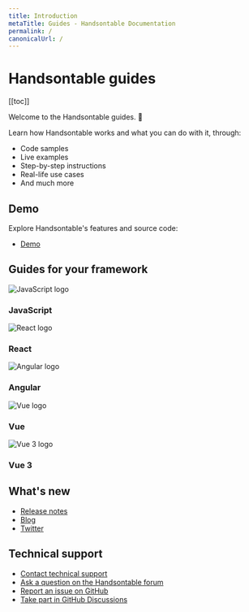```yaml
---
title: Introduction
metaTitle: Guides - Handsontable Documentation
permalink: /
canonicalUrl: /
---
```


# Handsontable guides

[[toc]]

Welcome to the Handsontable guides. 👋

Learn how Handsontable works and what you can do with it, through:
- Code samples
- Live examples
- Step-by-step instructions
- Real-life use cases
- And much more

## Demo

Explore Handsontable's features and source code:

- [Demo](@/guides/getting-started/demo.md)

## Guides for your framework

<div class="row-items-container">
  <Link href="../javascript-data-grid" hide-latest-version class="row-item">
    <Img class="integration-framework-logo" src="$withBase('/img/pages/introduction/javascript.svg')" alt="JavaScript logo" />
      <h3>JavaScript</h3>
  </Link>
  <Link href="../react-data-grid/" hide-latest-version class="row-item">
    <Img class="integration-framework-logo" src="$withBase('/img/pages/introduction/react.svg')" alt="React logo" />
      <h3>React</h3>
  </Link>
  <Link href="../javascript-data-grid/angular-simple-example/" hide-latest-version class="row-item">
    <Img class="integration-framework-logo" src="$withBase('/img/pages/introduction/angular.svg')" alt="Angular logo" />
      <h3>Angular</h3>
  </Link>
  <Link href="../javascript-data-grid/vue-simple-example/" hide-latest-version class="row-item">
    <Img class="integration-framework-logo" src="$withBase('/img/pages/introduction/vue.svg')" alt="Vue logo" />
      <h3>Vue</h3>
  </Link>
  <Link href="../javascript-data-grid/vue3-simple-example/" hide-latest-version class="row-item">
    <Img class="integration-framework-logo" src="$withBase('/img/pages/introduction/vue.svg')" alt="Vue 3 logo" />
      <h3>Vue 3</h3>
  </Link>
</div>

## What's new

- [Release notes](@/guides/upgrade-and-migration/release-notes.md)
- [Blog](https://handsontable.com/blog)
- [Twitter](https://twitter.com/handsontable)

## Technical support

- [Contact technical support](https://handsontable.com/contact?category=technical_support)
- [Ask a question on the Handsontable forum](https://forum.handsontable.com)
- [Report an issue on GitHub](https://github.com/handsontable/handsontable/issues)
- [Take part in GitHub Discussions](https://github.com/handsontable/handsontable/discussions)
